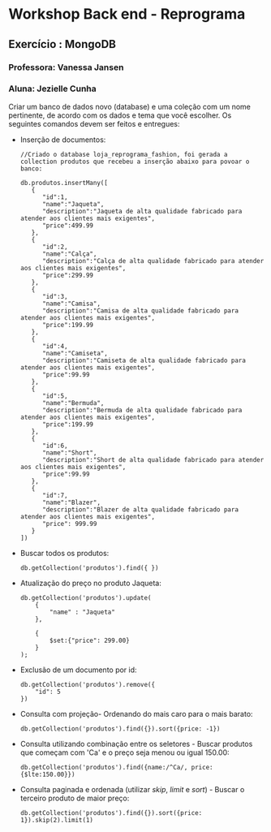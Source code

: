 # Workshop Back end - Reprograma

## 

## Exercício : MongoDB

### Professora: Vanessa Jansen 

### Aluna: Jezielle Cunha

Criar um banco de dados novo (database) e uma coleção com um nome pertinente, de acordo com os dados e tema que você escolher. Os seguintes comandos devem ser feitos e entregues:

- Inserção de documentos:

  ````
  //Criado o database loja_reprograma_fashion, foi gerada a collection produtos que recebeu a inserção abaixo para povoar o banco:

  db.produtos.insertMany([
     {
        "id":1,
        "name":"Jaqueta",
        "description":"Jaqueta de alta qualidade fabricado para atender aos clientes mais exigentes",
        "price":499.99
     },
     {
        "id":2,
        "name":"Calça",
        "description":"Calça de alta qualidade fabricado para atender aos clientes mais exigentes",
        "price":299.99
     },
     {
        "id":3,
        "name":"Camisa",
        "description":"Camisa de alta qualidade fabricado para atender aos clientes mais exigentes",
        "price":199.99
     },
     {
        "id":4,
        "name":"Camiseta",
        "description":"Camiseta de alta qualidade fabricado para atender aos clientes mais exigentes",
        "price":99.99
     },
     {
        "id":5,
        "name":"Bermuda",
        "description":"Bermuda de alta qualidade fabricado para atender aos clientes mais exigentes",
        "price":199.99
     },
     {
        "id":6,
        "name":"Short",
        "description":"Short de alta qualidade fabricado para atender aos clientes mais exigentes",
        "price":99.99
     },
     {
        "id":7,
        "name":"Blazer",
        "description":"Blazer de alta qualidade fabricado para atender aos clientes mais exigentes",
        "price": 999.99
     }
  ])
  ````

- Buscar todos os produtos:

  ````
  db.getCollection('produtos').find({ })
  ````

- Atualização do preço no produto Jaqueta:

  ````
  db.getCollection('produtos').update(
      {
          "name" : "Jaqueta"
      },
      
      {
          $set:{"price": 299.00}
      }
  );
  ````

- Exclusão de um documento por id:

  ````
  db.getCollection('produtos').remove({
      "id": 5
  })
  ````

- Consulta com projeção- Ordenando do mais caro para o mais barato:

  ````
  db.getCollection('produtos').find({}).sort({price: -1})
  ````

- Consulta utilizando combinação entre os seletores - Buscar produtos que começam com 'Ca' e o preço seja menou ou igual 150.00:

  ````
  db.getCollection('produtos').find({name:/^Ca/, price:{$lte:150.00}})
  ````

- Consulta paginada e ordenada (utilizar *skip*, *limit* e *sort*) - Buscar o terceiro produto de maior preço:

  ````
  db.getCollection('produtos').find({}).sort({price: 1}).skip(2).limit(1)
  ````

  ​